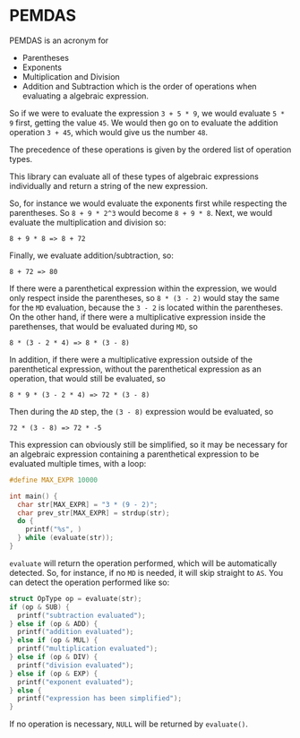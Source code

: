 # PEMDAS

PEMDAS is an acronym for
  * Parentheses
  * Exponents
  * Multiplication and Division
  * Addition and Subtraction
which is the order of operations when evaluating a algebraic expression.

So if we were to evaluate the expression `3 + 5 * 9`, we would evaluate `5 * 9` first, getting the value `45`. We would then go on to evaluate the addition operation `3 + 45`, which would give us the number `48`.

The precedence of these operations is given by the ordered list of operation types.

This library can evaluate all of these types of algebraic expressions individually and return a string of the new expression.

So, for instance we would evaluate the exponents first while respecting the parentheses. So `8 + 9 * 2^3` would become `8 + 9 * 8`. Next, we would evaluate the multiplication and division so:

`8 + 9 * 8 => 8 + 72`

Finally, we evaluate addition/subtraction, so:

`8 + 72 => 80`

If there were a parenthetical expression within the expression, we would only respect inside the parentheses, so `8 * (3 - 2)` would stay the same for the `MD` evaluation, because the `3 - 2` is located within the parentheses. On the other hand, if there were a multiplicative expression inside the parethenses, that would be evaluated during `MD`, so

`8 * (3 - 2 * 4) => 8 * (3 - 8)`

In addition, if there were a multiplicative expression outside of the parenthetical expression, without the parenthetical expression as an operation, that would still be evaluated, so

`8 * 9 * (3 - 2 * 4) => 72 * (3 - 8)`

Then during the `AD` step, the `(3 - 8)` expression would be evaluated, so

`72 * (3 - 8) => 72 * -5`

This expression can obviously still be simplified, so it may be necessary for an algebraic expression containing a parenthetical expression to be evaluated multiple times, with a loop:

```c
#define MAX_EXPR 10000

int main() {
  char str[MAX_EXPR] = "3 * (9 - 2)";
  char prev_str[MAX_EXPR] = strdup(str);
  do {
    printf("%s", )
  } while (evaluate(str));
}
```

`evaluate` will return the operation performed, which will be automatically detected. So, for instance, if no `MD` is needed, it will skip straight to `AS`. You can detect the operation performed like so:

```c
struct OpType op = evaluate(str);
if (op & SUB) {
  printf("subtraction evaluated");
} else if (op & ADD) {
  printf("addition evaluated");
} else if (op & MUL) {
  printf("multiplication evaluated");
} else if (op & DIV) {
  printf("division evaluated");
} else if (op & EXP) {
  printf("exponent evaluated");
} else {
  printf("expression has been simplified");
}
```

If no operation is necessary, `NULL` will be returned by `evaluate()`.